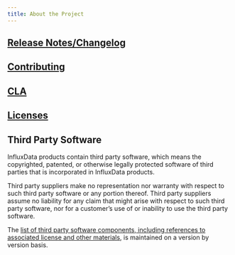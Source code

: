 ```yaml
---
title: About the Project
---
```


## [Release Notes/Changelog](https://github.com/influxdata/influxdb/blob/master/CHANGELOG.md)

## [Contributing](https://github.com/influxdata/influxdb/blob/master/CONTRIBUTING.md)

## [CLA](https://influxdata.com/community/cla/)

## [Licenses](https://github.com/influxdata/influxdb/blob/master/LICENSE)

## Third Party Software
InfluxData products contain third party software, which means the copyrighted, patented, or otherwise legally protected
software of third parties that is incorporated in InfluxData products.

Third party suppliers make no representation nor warranty with respect to such third party software or any portion thereof.
Third party suppliers assume no liability for any claim that might arise with respect to such third party software, nor for a
customer’s use of or inability to use the third party software.

The [list of third party software components, including references to associated license and other materials](https://github.com/influxdata/influxdb/blob/1.0/LICENSE_OF_DEPENDENCIES.md), is maintained on a version by version basis.
